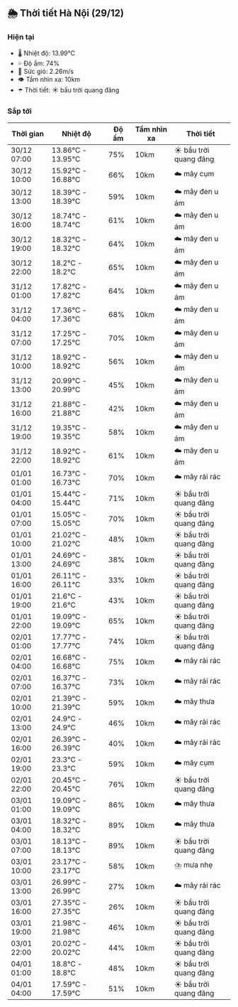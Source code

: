 ## 🌦️ Thời tiết Hà Nội (29/12)

### Hiện tại

- 🌡️ Nhiệt độ: 13.99℃
- 💦 Độ ẩm: 74%
- 💨 Sức gió: 2.26m/s
- 👁️ Tầm nhìn xa: 10km
- ☂️ Thời tiết: ☀️ bầu trời quang đãng

### Sắp tới

| Thời gian | Nhiệt độ | Độ ẩm | Tầm nhìn xa | Thời tiết |
| --- | --- | --- | --- | --- |
| 30/12 07:00 | 13.86℃ - 13.95℃ | 75% | 10km | ☀️ bầu trời quang đãng |
| 30/12 10:00 | 15.92℃ - 16.88℃ | 66% | 10km | ☁️ mây cụm |
| 30/12 13:00 | 18.39℃ - 18.39℃ | 59% | 10km | ☁️ mây đen u ám |
| 30/12 16:00 | 18.74℃ - 18.74℃ | 61% | 10km | ☁️ mây đen u ám |
| 30/12 19:00 | 18.32℃ - 18.32℃ | 64% | 10km | ☁️ mây đen u ám |
| 30/12 22:00 | 18.2℃ - 18.2℃ | 65% | 10km | ☁️ mây đen u ám |
| 31/12 01:00 | 17.82℃ - 17.82℃ | 64% | 10km | ☁️ mây đen u ám |
| 31/12 04:00 | 17.36℃ - 17.36℃ | 68% | 10km | ☁️ mây đen u ám |
| 31/12 07:00 | 17.25℃ - 17.25℃ | 70% | 10km | ☁️ mây đen u ám |
| 31/12 10:00 | 18.92℃ - 18.92℃ | 56% | 10km | ☁️ mây đen u ám |
| 31/12 13:00 | 20.99℃ - 20.99℃ | 45% | 10km | ☁️ mây đen u ám |
| 31/12 16:00 | 21.88℃ - 21.88℃ | 42% | 10km | ☁️ mây đen u ám |
| 31/12 19:00 | 19.35℃ - 19.35℃ | 58% | 10km | ☁️ mây đen u ám |
| 31/12 22:00 | 18.92℃ - 18.92℃ | 61% | 10km | ☁️ mây đen u ám |
| 01/01 01:00 | 16.73℃ - 16.73℃ | 70% | 10km | ☁️ mây rải rác |
| 01/01 04:00 | 15.44℃ - 15.44℃ | 71% | 10km | ☀️ bầu trời quang đãng |
| 01/01 07:00 | 15.05℃ - 15.05℃ | 70% | 10km | ☀️ bầu trời quang đãng |
| 01/01 10:00 | 21.02℃ - 21.02℃ | 48% | 10km | ☀️ bầu trời quang đãng |
| 01/01 13:00 | 24.69℃ - 24.69℃ | 38% | 10km | ☀️ bầu trời quang đãng |
| 01/01 16:00 | 26.11℃ - 26.11℃ | 33% | 10km | ☀️ bầu trời quang đãng |
| 01/01 19:00 | 21.6℃ - 21.6℃ | 43% | 10km | ☀️ bầu trời quang đãng |
| 01/01 22:00 | 19.09℃ - 19.09℃ | 65% | 10km | ☀️ bầu trời quang đãng |
| 02/01 01:00 | 17.77℃ - 17.77℃ | 74% | 10km | ☀️ bầu trời quang đãng |
| 02/01 04:00 | 16.68℃ - 16.68℃ | 75% | 10km | ☁️ mây rải rác |
| 02/01 07:00 | 16.37℃ - 16.37℃ | 73% | 10km | ☁️ mây rải rác |
| 02/01 10:00 | 21.39℃ - 21.39℃ | 59% | 10km | ☁️ mây thưa |
| 02/01 13:00 | 24.9℃ - 24.9℃ | 46% | 10km | ☁️ mây rải rác |
| 02/01 16:00 | 26.39℃ - 26.39℃ | 40% | 10km | ☁️ mây rải rác |
| 02/01 19:00 | 23.3℃ - 23.3℃ | 59% | 10km | ☁️ mây cụm |
| 02/01 22:00 | 20.45℃ - 20.45℃ | 76% | 10km | ☀️ bầu trời quang đãng |
| 03/01 01:00 | 19.09℃ - 19.09℃ | 86% | 10km | ☁️ mây thưa |
| 03/01 04:00 | 18.32℃ - 18.32℃ | 89% | 10km | ☁️ mây thưa |
| 03/01 07:00 | 18.13℃ - 18.13℃ | 89% | 10km | ☀️ bầu trời quang đãng |
| 03/01 10:00 | 23.17℃ - 23.17℃ | 58% | 10km | ⛈️ mưa nhẹ |
| 03/01 13:00 | 26.99℃ - 26.99℃ | 27% | 10km | ☁️ mây rải rác |
| 03/01 16:00 | 27.35℃ - 27.35℃ | 26% | 10km | ☀️ bầu trời quang đãng |
| 03/01 19:00 | 21.98℃ - 21.98℃ | 46% | 10km | ☀️ bầu trời quang đãng |
| 03/01 22:00 | 20.02℃ - 20.02℃ | 44% | 10km | ☀️ bầu trời quang đãng |
| 04/01 01:00 | 18.8℃ - 18.8℃ | 48% | 10km | ☀️ bầu trời quang đãng |
| 04/01 04:00 | 17.59℃ - 17.59℃ | 51% | 10km | ☀️ bầu trời quang đãng |
